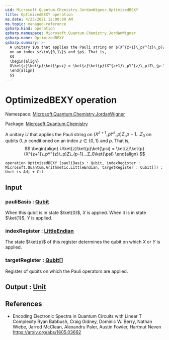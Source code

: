 ```yaml
---
uid: Microsoft.Quantum.Chemistry.JordanWigner.OptimizedBEXY
title: OptimizedBEXY operation
ms.date: 4/23/2021 12:00:00 AM
ms.topic: managed-reference
qsharp.kind: operation
qsharp.namespace: Microsoft.Quantum.Chemistry.JordanWigner
qsharp.name: OptimizedBEXY
qsharp.summary: >-
  A unitary $U$ that applies the Pauli string on $(X^{z+1}\_pY^{z}\_p)Z\_{p-1}...Z_0$ on qubits $0..p$ conditioned
  on an index $z\in\{0,1\}$ and $p$. That is,
  $$
  \begin{align}
  U\ket{z}\ket{p}\ket{\psi} = \ket{z}\ket{p}(X^{z+1}\_pY^{z}\_p)Z\_{p-1}...Z_0\ket{\psi}
  \end{align}
  $$
---
```


# OptimizedBEXY operation

Namespace: [Microsoft.Quantum.Chemistry.JordanWigner](xref:Microsoft.Quantum.Chemistry.JordanWigner)

Package: [Microsoft.Quantum.Chemistry](https://nuget.org/packages/Microsoft.Quantum.Chemistry)


A unitary $U$ that applies the Pauli string on $(X^{z+1}\_pY^{z}\_p)Z\_{p-1}...Z_0$ on qubits $0..p$ conditionedon an index $z\in\{0,1\}$ and $p$. That is,$$\begin{align}U\ket{z}\ket{p}\ket{\psi} = \ket{z}\ket{p}(X^{z+1}\_pY^{z}\_p)Z\_{p-1}...Z_0\ket{\psi}\end{align}$$

```qsharp
operation OptimizedBEXY (pauliBasis : Qubit, indexRegister : Microsoft.Quantum.Arithmetic.LittleEndian, targetRegister : Qubit[]) : Unit is Adj + Ctl
```


## Input

### pauliBasis : [Qubit](xref:microsoft.quantum.qsharp.valueliterals#qubit-literals)

When this qubit is in state $\ket{0}$, $X$ is applied. When it is in state $\ket{1}$, $Y$ is applied.


### indexRegister : [LittleEndian](xref:Microsoft.Quantum.Arithmetic.LittleEndian)

The state $\ket{p}$ of this register determines the qubit on which $X$ or $Y$ is applied.


### targetRegister : [Qubit](xref:microsoft.quantum.qsharp.valueliterals#qubit-literals)[]

Register of qubits on which the Pauli operators are applied.



## Output : [Unit](xref:microsoft.quantum.qsharp.valueliterals#unit-literal)



## References

- Encoding Electronic Spectra in Quantum Circuits with Linear T Complexity  Ryan Babbush, Craig Gidney, Dominic W. Berry, Nathan Wiebe, Jarrod McClean, Alexandru Paler, Austin Fowler, Hartmut Neven  https://arxiv.org/abs/1805.03662
